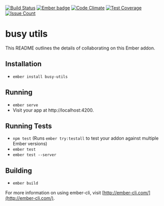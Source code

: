 [![Build Status](https://travis-ci.org/busybusy/webapp-busy-utils.svg?branch=master)](https://travis-ci.org/busybusy/webapp-busy-utils)
[![Ember badge][ember-badge]][embadge]
[![Code Climate](https://codeclimate.com/github/busybusy/webapp-busy-utils/badges/gpa.svg)](https://codeclimate.com/github/busybusy/webapp-busy-utils)
[![Test Coverage](https://codeclimate.com/github/busybusy/webapp-busy-utils/badges/coverage.svg)](https://codeclimate.com/github/busybusy/webapp-busy-utils/coverage)
[![Issue Count](https://codeclimate.com/github/busybusy/webapp-busy-utils/badges/issue_count.svg)](https://codeclimate.com/github/busybusy/webapp-busy-utils)

# busy utils

This README outlines the details of collaborating on this Ember addon.

## Installation

* `ember install busy-utils`

## Running

* `ember serve`
* Visit your app at http://localhost:4200.

## Running Tests

* `npm test` (Runs `ember try:testall` to test your addon against multiple Ember versions)
* `ember test`
* `ember test --server`

## Building

* `ember build`

For more information on using ember-cli, visit [http://ember-cli.com/](http://ember-cli.com/).

[embadge]: http://embadge.io/
[ember-badge]: http://embadge.io/v1/badge.svg?start=2.12.1

